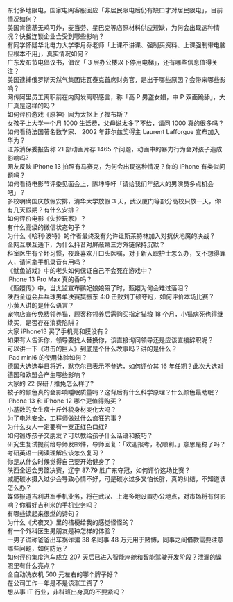 东北多地限电，国家电网客服回应「非居民限电后仍有缺口才对居民限电」，目前情况如何？  
美国肯德基无鸡可炸，麦当劳、星巴克等店原材料供应短缺，为何会出现这种情况？快餐连锁企业会受到哪些影响？  
有同学怀疑华北电力大学李月乔老师「上课不讲课、强制买资料、上课强制带电脑但根本不用」，真实情况如何？  
广东发布节电倡议书，倡议「 3 层办公楼以下停用电梯」，还有哪些信息值得关注？  
美国逮捕俄罗斯天然气集团诺瓦泰克首席财务官，是出于哪些原因？会带来哪些影响？  
网传阿里员工离职前在内网发离职感言，称「高 P 男盗女娼，中 P 双面跪舔」，大厂真是这样的吗？  
如何评价游戏《原神》因为太抠上了福布斯？  
女孩子上大学一个月 1000 生活费，父母说太多了不给，请问 1000 真的很多吗？  
如何看待法国著名数学家、 2002 年菲尔兹奖得主 Laurent Lafforgue 宣布加入华为？  
江苏消保委报告称 21 部动画片存 1465 个问题，动画中的暴力行为会对孩子造成影响吗?  
网友反映 iPhone 13 拍照有马赛克，为何会出现这种情况？你的 iPhone 有类似问题吗？  
如何看待电影节评委见面会上，陈坤呼吁「请给我们年纪大的男演员多点机会吧」？  
多校明确国庆放假安排，清华大学放假 3 天，武汉厦门等部分高校只放一天，你有几天假期？有什么安排？  
如何评价电影《失控玩家》？  
有什么高级的微信状态句子？  
为什么《哈利·波特》的作者最终没有允许让斯莱特林加入对抗伏地魔的决战？  
全网互联互通下，为什么抖音对屏蔽第三方外链保持沉默？  
科室医生有个坏习惯，夜班喜欢开口头医嘱，对于新入职护士怎么办，又不想得罪人，请问拿手机录音有用吗？  
《鱿鱼游戏》中的老头如何保证自己不会死在游戏中？  
iPhone 13 Pro Max 真的香吗？  
《甄嬛传》中，当太监宣布鹂妃娘娘殁了时，甄嬛为何会难过落泪？  
陕西全运会乒乓球男单决赛樊振东 4:0 击败刘丁硕夺冠，如何评价本场比赛？  
小黄人讲的是什么语言？  
宠物店宣传免费领养猫，顾客称领养后需购买指定猫粮 18 个月，小猫病死也得继续买，是否存在消费陷阱？  
大家 iPhone13 买了手机壳和膜没有？  
如果有人告诉你，领导要找人替换你，该直接询问领导还是应该直接辞职呢？  
可以讲一下《进击的巨人》到底是个什么故事吗？讲的是什么？  
iPad mini6 的使用体验如何？  
德国大选选举日将近，默克尔已表示不参选，如何评价其 16 年任期？此次大选对德国和欧盟会产生哪些影响？  
大家的 22 保研 / 推免怎么样了?  
被子的颜色真的会影响睡眠质量吗？这背后有什么科学原理？什么颜色最助眠？  
iPhone 13 和 iPhone 12 哪个更值得购买？  
小基数的女生瘦十斤外貌身材变化大吗？  
为了电池安全，工程师做过什么疯狂的事？  
为什么女人一定要有一支正红色口红?  
如何锻炼孩子交朋友？可以教给孩子什么话语和技巧？  
研究生复试提前给导师发邮件，导师回复：「欢迎报考，祝顺利。」意思是稳了吗？  
考研英语一阅读理解应该怎么复习？  
你是从什么时候觉得自己要开始健身了？  
陕西全运会男篮决赛，辽宁 87:79 胜广东夺冠，如何评价这场比赛？  
减肥碳水摄入过少会导致心情不好，可是碳水过多又怕长胖，真的纠结，不知道该怎么办？  
媒体报道吉利进军手机业务，将在武汉、上海多地设置办公地点，对市场将有何影响？你看好吉利米的手机业务吗？  
有哪些读起来很燃的诗句？  
为什么《犬夜叉》里的桔梗给我的感觉怪怪的？  
有一个外科医生男朋友是种怎样的体验？  
一男子谎称爸爸出车祸诈骗 38 名同事 48 万元用于赌博，同事之间借款需要注意哪些问题，如何防范？  
如何评价集度汽车成立 207 天后已进入智能座舱和智能驾驶开发阶段？泄漏的谍照里有什么亮点？  
全自动洗衣机 500 元左右的哪个牌子好？  
在公司工作一年是不是该涨工资了？  
想从事 IT 行业，非科班出身真的不要紧吗？  
